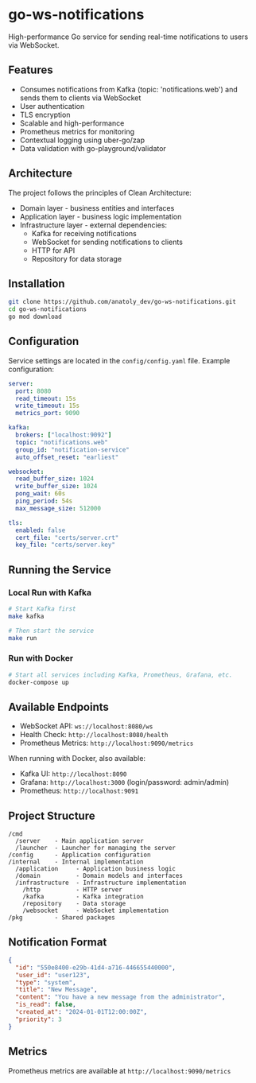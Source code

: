 # go-ws-notifications

High-performance Go service for sending real-time notifications to users via WebSocket.

## Features

- Consumes notifications from Kafka (topic: 'notifications.web') and sends them to clients via WebSocket
- User authentication
- TLS encryption
- Scalable and high-performance
- Prometheus metrics for monitoring
- Contextual logging using uber-go/zap
- Data validation with go-playground/validator

## Architecture

The project follows the principles of Clean Architecture:

- Domain layer - business entities and interfaces
- Application layer - business logic implementation
- Infrastructure layer - external dependencies:
  - Kafka for receiving notifications
  - WebSocket for sending notifications to clients
  - HTTP for API
  - Repository for data storage

## Installation

```bash
git clone https://github.com/anatoly_dev/go-ws-notifications.git
cd go-ws-notifications
go mod download
```

## Configuration

Service settings are located in the `config/config.yaml` file. Example configuration:

```yaml
server:
  port: 8080
  read_timeout: 15s
  write_timeout: 15s
  metrics_port: 9090

kafka:
  brokers: ["localhost:9092"]
  topic: "notifications.web"
  group_id: "notification-service"
  auto_offset_reset: "earliest"

websocket:
  read_buffer_size: 1024
  write_buffer_size: 1024
  pong_wait: 60s
  ping_period: 54s
  max_message_size: 512000

tls:
  enabled: false
  cert_file: "certs/server.crt"
  key_file: "certs/server.key"
```

## Running the Service

### Local Run with Kafka

```bash
# Start Kafka first
make kafka

# Then start the service
make run
```

### Run with Docker

```bash
# Start all services including Kafka, Prometheus, Grafana, etc.
docker-compose up
```

## Available Endpoints

- WebSocket API: `ws://localhost:8080/ws`
- Health Check: `http://localhost:8080/health`
- Prometheus Metrics: `http://localhost:9090/metrics`

When running with Docker, also available:
- Kafka UI: `http://localhost:8090`
- Grafana: `http://localhost:3000` (login/password: admin/admin)
- Prometheus: `http://localhost:9091`

## Project Structure

```
/cmd
  /server    - Main application server
  /launcher  - Launcher for managing the server
/config      - Application configuration
/internal    - Internal implementation
  /application     - Application business logic
  /domain          - Domain models and interfaces
  /infrastructure  - Infrastructure implementation
    /http          - HTTP server
    /kafka         - Kafka integration
    /repository    - Data storage
    /websocket     - WebSocket implementation
/pkg         - Shared packages
```

## Notification Format

```json
{
  "id": "550e8400-e29b-41d4-a716-446655440000",
  "user_id": "user123",
  "type": "system",
  "title": "New Message",
  "content": "You have a new message from the administrator",
  "is_read": false,
  "created_at": "2024-01-01T12:00:00Z",
  "priority": 3
}
```

## Metrics

Prometheus metrics are available at `http://localhost:9090/metrics`